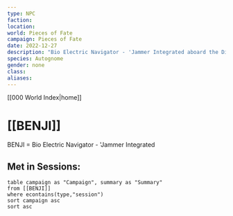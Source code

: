 ```yaml
---
type: NPC
faction: 
location: 
world: Pieces of Fate
campaign: Pieces of Fate
date: 2022-12-27
description: "Bio Electric Navigator - 'Jammer Integrated aboard the Diversity"
species: Autognome
gender: none
class: 
aliases:
---
```

[[000 World Index|home]]
# [[BENJI]]

BENJI = Bio Electric Navigator - 'Jammer Integrated

## Met in Sessions:
```dataview
table campaign as "Campaign", summary as "Summary"
from [[BENJI]]
where econtains(type,"session")
sort campaign asc
sort asc
```